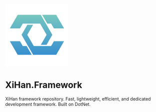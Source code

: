 ![LOGO](./assets/LOGO.png)

# XiHan.Framework

XiHan framework repository. Fast, lightweight, efficient, and dedicated development framework. Built on DotNet.

